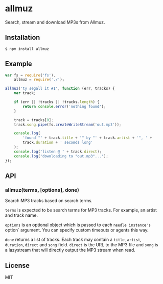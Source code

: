 # allmuz
Search, stream and download MP3s from Allmuz.

## Installation

    $ npm install allmuz

## Example
```javascript
var fs = require('fs'),
    allmuz = require('./');

allmuz('ty segall it #1', function (err, tracks) {
    var track;

    if (err || !tracks || !tracks.length) {
        return console.error('nothing found');
    }

    track = tracks[0];
    track.song.pipe(fs.createWriteStream('out.mp3'));

    console.log(
        'found "' + track.title + '" by "' + track.artist + '", ' +
        track.duration + ' seconds long'
    );
    console.log('listen @ ' + track.direct);
    console.log('downloading to "out.mp3"...');
});
```

## API
### allmuz(terms, [options], done)
Search MP3 tracks based on search terms.

`terms` is expected to be search terms for MP3 tracks. For example, an artist
and track name.

`options` is an optional object which is passed to each `needle instance's
`option` argument. You can specify custom timeouts or agents this way.

`done` returns a list of tracks. Each track may contain a `title`, `artist`,
`duration`, `direct` and `song` field. `direct` is the URL to the MP3 file and
`song` is a lazystream that will directly output the MP3 stream when read.

## License
MIT
